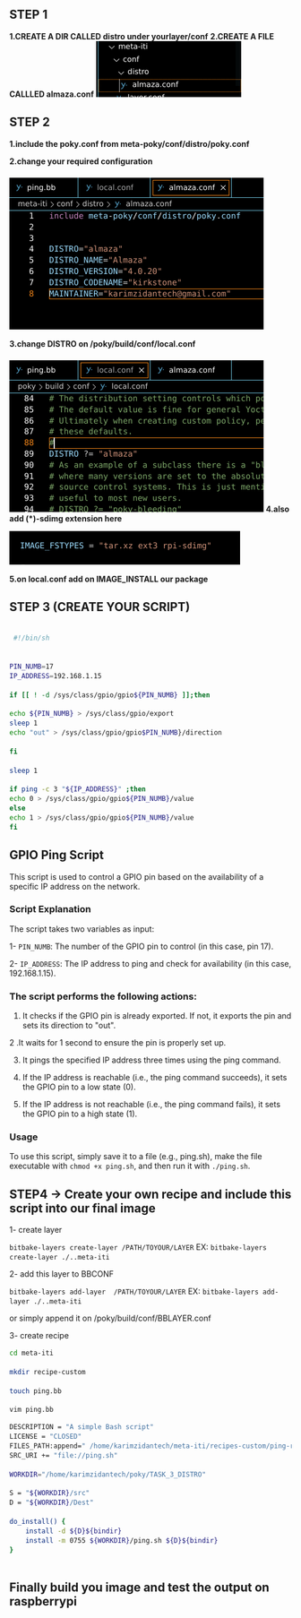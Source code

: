 ## STEP 1 

**1.CREATE A DIR CALLED distro under yourlayer/conf**
**2.CREATE A FILE CALLLED almaza.conf**
![alt text](image.png) 

## STEP 2 

**1.include the poky.conf from meta-poky/conf/distro/poky.conf**

**2.change your required configuration**

![alt text](image-4.png)


**3.change DISTRO on /poky/build/conf/local.conf**

![alt text](image-5.png)
**4.also add (*)-sdimg extension here**

 ![alt text](image-3.png)

**5.on local.conf add on IMAGE_INSTALL our package**

## STEP 3 (CREATE YOUR SCRIPT)

```bash

 #!/bin/sh


PIN_NUMB=17
IP_ADDRESS=192.168.1.15

if [[ ! -d /sys/class/gpio/gpio${PIN_NUMB} ]];then

echo ${PIN_NUMB} > /sys/class/gpio/export
sleep 1
echo "out" > /sys/class/gpio/gpio$PIN_NUMB}/direction 

fi

sleep 1

if ping -c 3 "${IP_ADDRESS}" ;then
echo 0 > /sys/class/gpio/gpio${PIN_NUMB}/value
else
echo 1 > /sys/class/gpio/gpio${PIN_NUMB}/value
fi


```
## GPIO Ping Script

This script is used to control a GPIO pin based on the availability of a specific IP address on the network.

### Script Explanation
The script takes two variables as input:

1- `PIN_NUMB`: The number of the GPIO pin to control (in this case, pin 17).

2- `IP_ADDRESS`: The IP address to ping and check for availability (in this case, 192.168.1.15).

### The script performs the following actions:

1. It checks if the GPIO pin is already exported. If not, it exports the pin and sets its direction to "out".

2 .It waits for 1 second to ensure the pin is properly set up.

3. It pings the specified IP address three times using the ping command.

4. If the IP address is reachable (i.e., the ping command succeeds), it sets the GPIO pin to a low state (0).

5. If the IP address is not reachable (i.e., the ping command fails), it sets the GPIO pin to a high state (1).

### Usage

To use this script, simply save it to a file (e.g., ping.sh), 
make the file executable with 
`chmod +x ping.sh`, and then run it with `./ping.sh`.

## STEP4 -> Create your own recipe and include this script into our final image

1- create layer

`bitbake-layers create-layer /PATH/TOYOUR/LAYER`
EX:
`bitbake-layers create-layer ./..meta-iti`


2- add this layer to BBCONF

`bitbake-layers add-layer  /PATH/TOYOUR/LAYER`
EX:
`bitbake-layers add-layer ./..meta-iti`

or simply append it on /poky/build/conf/BBLAYER.conf


3- create recipe


```bash
cd meta-iti

mkdir recipe-custom

touch ping.bb

vim ping.bb
```

```bash
DESCRIPTION = "A simple Bash script"
LICENSE = "CLOSED"
FILES_PATH:append=" /home/karimzidantech/meta-iti/recipes-custom/ping-recipe/files"
SRC_URI += "file://ping.sh"

WORKDIR="/home/karimzidantech/poky/TASK_3_DISTRO"

S = "${WORKDIR}/src"
D = "${WORKDIR}/Dest"

do_install() {
    install -d ${D}${bindir}
    install -m 0755 ${WORKDIR}/ping.sh ${D}${bindir}
}



```

## Finally build you image and test the output on raspberrypi


